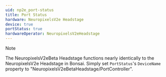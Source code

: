 ```yaml
---
uid: np2e_port-status
title: Port Status
hardware: NeuropixelsV2e Headstage
device: true
portStatus: true
hardwareOperator: NeuropixelsV2eHeadstage
---
```


> [!NOTE]
> The NeuropixelsV2eBeta Headstage functions nearly identically to the NeuropixelsV2e Headstage in Bonsai. Simply set `PortStatus`'s `DeviceName` property to "NeuropixelsV2eBetaHeadstage/PortController".
